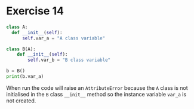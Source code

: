 # Exercise 14

```python
class A:
  def __init__(self):
      self.var_a = "A class variable"

class B(A):
    def __init__(self):
        self.var_b = "B class variable"

b = B()
print(b.var_a)
```

When run the code will raise an `AttributeError` because the `A` class is not initialised in the `B` class `__init__` method so the instance variable `var_a` is not created. 